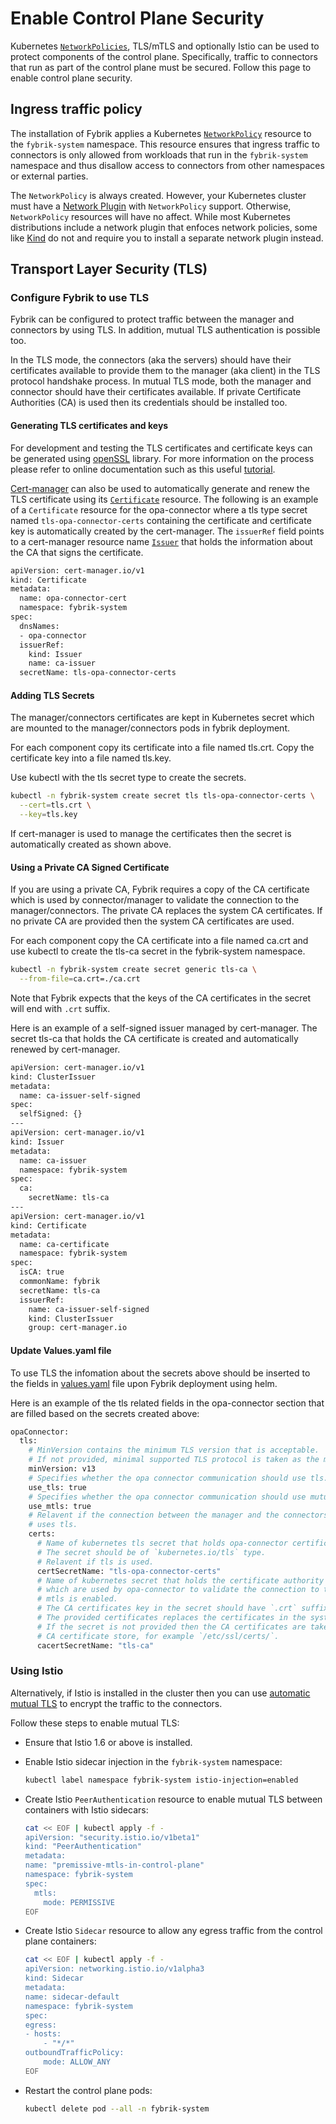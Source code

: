 # Enable Control Plane Security

<!-- TODO: once the Helm chart is ready change the text in the Mutual TLS section  -->

Kubernetes [`NetworkPolicies`](https://kubernetes.io/docs/concepts/services-networking/network-policies/), TLS/mTLS and optionally Istio can be used to protect components of the control plane. Specifically, traffic to connectors that run as part of the control plane must be secured. Follow this page to enable control plane security.


## Ingress traffic policy

The installation of Fybrik applies a Kubernetes [`NetworkPolicy`](https://kubernetes.io/docs/concepts/services-networking/network-policies/) resource to the `fybrik-system` namespace. This resource ensures that ingress traffic to connectors is only allowed from workloads that run in the `fybrik-system` namespace and thus disallow access to connectors from other namespaces or external parties.

The `NetworkPolicy` is always created. However, your Kubernetes cluster must have a [Network Plugin](https://kubernetes.io/docs/concepts/extend-kubernetes/compute-storage-net/network-plugins/) with `NetworkPolicy` support. Otherwise, `NetworkPolicy` resources will have no affect. While most Kubernetes distributions include a network plugin that enfoces network policies, some like [Kind](https://kind.sigs.k8s.io/) do not and require you to install a separate network plugin instead.

## Transport Layer Security (TLS)

### Configure Fybrik to use TLS

Fybrik can be configured to protect traffic between the manager and connectors by using TLS. In addition, mutual TLS authentication is possible too.
 
In the TLS mode, the connectors (aka the servers) should have their certificates available to provide them to the manager (aka client) in the TLS protocol handshake process. In mutual TLS mode, both the manager and connector should have their certificates available. If private Certificate Authorities (CA) is used then its credentials should be installed too.

#### Generating TLS certificates and keys

For development and testing the TLS certificates and certificate keys can be generated using [openSSL](https://en.wikipedia.org/wiki/OpenSSL) library. For more information on the process please refer to online documentation such as this useful [tutorial](https://www.youtube.com/watch?v=7YgaZIFn7mY).

[Cert-manager](https://cert-manager.io/) can also be used to automatically generate and renew the TLS certificate using its [`Certificate`](https://cert-manager.io/docs/concepts/certificate/) resource. The following is an example of a `Certificate` resource for the opa-connector where a tls type secret named `tls-opa-connector-certs` containing the certificate and certificate key is automatically created by the cert-manager. The `issuerRef` field points to a cert-manager resource name [`Issuer`](https://cert-manager.io/docs/configuration/ca/) that holds the information about the CA that signs the certificate.

```bash
apiVersion: cert-manager.io/v1
kind: Certificate
metadata:
  name: opa-connector-cert
  namespace: fybrik-system
spec:
  dnsNames:
  - opa-connector
  issuerRef:
    kind: Issuer
    name: ca-issuer
  secretName: tls-opa-connector-certs

```

#### Adding TLS Secrets

The manager/connectors certificates are kept in Kubernetes secret which are mounted to the manager/connectors pods in fybrik deployment.

For each component copy its certificate into a file named tls.crt. Copy the certificate key into a file named tls.key.

Use kubectl with the tls secret type to create the secrets.

```bash
kubectl -n fybrik-system create secret tls tls-opa-connector-certs \
  --cert=tls.crt \
  --key=tls.key
```

If cert-manager is used to manage the certificates then the secret is automatically created as shown above.

#### Using a Private CA Signed Certificate

If you are using a private CA, Fybrik requires a copy of the CA certificate which is used by connector/manager to validate the connection to the manager/connectors.
The private CA replaces the system CA certificates.
If no private CA are provided then the system CA certificates are used.

For each component copy the CA certificate into a file named ca.crt and use kubectl to create the tls-ca secret in the fybrik-system namespace.

```bash
kubectl -n fybrik-system create secret generic tls-ca \
  --from-file=ca.crt=./ca.crt
```

Note that Fybrik expects that the keys of the CA certificates in the secret will end with `.crt` suffix.

Here is an example of a self-signed issuer managed by cert-manager. The secret tls-ca that holds the CA certificate
is created and automatically renewed by cert-manager.

```bash
apiVersion: cert-manager.io/v1
kind: ClusterIssuer
metadata:
  name: ca-issuer-self-signed
spec:
  selfSigned: {}
---
apiVersion: cert-manager.io/v1
kind: Issuer
metadata:
  name: ca-issuer
  namespace: fybrik-system
spec:
  ca:
    secretName: tls-ca
---
apiVersion: cert-manager.io/v1
kind: Certificate
metadata:
  name: ca-certificate
  namespace: fybrik-system
spec:
  isCA: true
  commonName: fybrik
  secretName: tls-ca
  issuerRef:
    name: ca-issuer-self-signed
    kind: ClusterIssuer
    group: cert-manager.io
```

#### Update Values.yaml file

To use TLS the infomation about the secrets above should be inserted to the fields in [values.yaml](https://github.com/fybrik/fybrik/blob/master/charts/fybrik/values.yaml) file upon Fybrik deployment using helm.

Here is an example of the tls related fields in the opa-connector section that are filled based on the secrets created above:

```bash
opaConnector:
  tls:
    # MinVersion contains the minimum TLS version that is acceptable.
    # If not provided, minimal supported TLS protocol is taken as the minimum.
    minVersion: v13
    # Specifies whether the opa connector communication should use tls.
    use_tls: true
    # Specifies whether the opa connector communication should use mutual tls.
    use_mtls: true
    # Relavent if the connection between the manager and the connectors
    # uses tls.
    certs:
      # Name of kubernetes tls secret that holds opa-connector certificates.
      # The secret should be of `kubernetes.io/tls` type.
      # Relavent if tls is used.
      certSecretName: "tls-opa-connector-certs"
      # Name of kubernetes secret that holds the certificate authority (CA) certificates
      # which are used by opa-connector to validate the connection to the manager if
      # mtls is enabled.
      # The CA certificates key in the secret should have `.crt` suffix.
      # The provided certificates replaces the certificates in the system CA certificate store.
      # If the secret is not provided then the CA certificates are taken from the system
      # CA certificate store, for example `/etc/ssl/certs/`.
      cacertSecretName: "tls-ca"
```

### Using Istio

Alternatively, if Istio is installed in the cluster then you can use [automatic mutual TLS](https://istio.io/latest/docs/tasks/security/authentication/authn-policy/#auto-mutual-tls) to encrypt the traffic to the connectors.

Follow these steps to enable mutual TLS:

- Ensure that Istio 1.6 or above is installed.

- Enable Istio sidecar injection in the `fybrik-system` namespace:

    ```bash
    kubectl label namespace fybrik-system istio-injection=enabled
    ```
- Create Istio `PeerAuthentication` resource to enable mutual TLS between containers with Istio sidecars:
    ```bash
    cat << EOF | kubectl apply -f -
    apiVersion: "security.istio.io/v1beta1"
    kind: "PeerAuthentication"
    metadata:
    name: "premissive-mtls-in-control-plane"
    namespace: fybrik-system
    spec:
      mtls:
        mode: PERMISSIVE    
    EOF
    ```
- Create Istio `Sidecar` resource to allow any egress traffic from the control plane containers:
    ```bash
    cat << EOF | kubectl apply -f -
    apiVersion: networking.istio.io/v1alpha3
    kind: Sidecar
    metadata:
    name: sidecar-default
    namespace: fybrik-system
    spec:
    egress:
    - hosts:
        - "*/*"
    outboundTrafficPolicy:
        mode: ALLOW_ANY
    EOF
    ```
- Restart the control plane pods:
    ```bash
    kubectl delete pod --all -n fybrik-system
    ```
